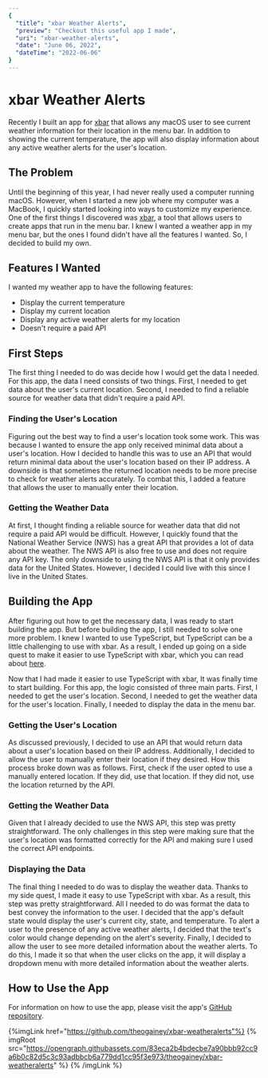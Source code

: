 ```yaml
---
{
  "title": "xbar Weather Alerts",
  "preview": "Checkout this useful app I made",
  "uri": "xbar-weather-alerts",
  "date": "June 06, 2022",
  "dateTime": "2022-06-06"
}
---
```


# xbar Weather Alerts 

Recently I built an app for [xbar](https://xbarapp.com/) that allows any macOS user to see current weather information for their location in the menu bar. In addition to showing the current temperature, the app will also display information about any active weather alerts for the user's location. 

## The Problem

Until the beginning of this year, I had never really used a computer running macOS. However, when I started a new job where my computer was a MacBook, I quickly started looking into ways to customize my experience. One of the first things I discovered was [xbar](https://xbarapp.com/), a tool that allows users to create apps that run in the menu bar. I knew I wanted a weather app in my menu bar, but the ones I found didn't have all the features I wanted. So, I decided to build my own.

## Features I Wanted

I wanted my weather app to have the following features:

* Display the current temperature
* Display my current location
* Display any active weather alerts for my location
* Doesn't require a paid API

## First Steps

The first thing I needed to do was decide how I would get the data I needed. For this app, the data I need consists of two things. First, I needed to get data about the user's current location. Second, I needed to find a reliable source for weather data that didn't require a paid API.

### Finding the User's Location

Figuring out the best way to find a user's location took some work. This was because I wanted to ensure the app only received minimal data about a user's location. How I decided to handle this was to use an API that would return minimal data about the user's location based on their IP address. A downside is that sometimes the returned location needs to be more precise to check for weather alerts accurately. To combat this, I added a feature that allows the user to manually enter their location.

### Getting the Weather Data

At first, I thought finding a reliable source for weather data that did not require a paid API would be difficult. However, I quickly found that the National Weather Service (NWS) has a great API that provides a lot of data about the weather. The NWS API is also free to use and does not require any API key. The only downside to using the NWS API is that it only provides data for the United States. However, I decided I could live with this since I live in the United States.

## Building the App

After figuring out how to get the necessary data, I was ready to start building the app. But before building the app, I still needed to solve one more problem. I knew I wanted to use TypeScript, but TypeScript can be a little challenging to use with xbar. As a result, I ended up going on a side quest to make it easier to use TypeScript with xbar, which you can read about [here](https://theogainey.com/deno-xbar). 

Now that I had made it easier to use TypeScript with xbar, It was finally time to start building. For this app, the logic consisted of three main parts. First, I needed to get the user's location. Second, I needed to get the weather data for the user's location. Finally, I needed to display the data in the menu bar. 

### Getting the User's Location

As discussed previously, I decided to use an API that would return data about a user's location based on their IP address. Additionally, I decided to allow the user to manually enter their location if they desired. How this process broke down was as follows. First, check if the user opted to use a manually entered location. If they did, use that location. If they did not, use the location returned by the API. 

### Getting the Weather Data

Given that I already decided to use the NWS API, this step was pretty straightforward. The only challenges in this step were making sure that the user's location was formatted correctly for the API and making sure I used the correct API endpoints. 

### Displaying the Data

The final thing I needed to do was to display the weather data. Thanks to my side quest, I made it easy to use TypeScript with xbar. As a result, this step was pretty straightforward. All I needed to do was format the data to best convey the information to the user. I decided that the app's default state would display the user's current city, state, and temperature. To alert a user to the presence of any active weather alerts, I decided that the text's color would change depending on the alert's severity. Finally, I decided to allow the user to see more detailed information about the weather alerts. To do this, I made it so that when the user clicks on the app, it will display a dropdown menu with more detailed information about the weather alerts.

## How to Use the App

For information on how to use the app, please visit the app's [GitHub repository](https://github.com/theogainey/xbar-weatheralerts). 

{%imgLink href="https://github.com/theogainey/xbar-weatheralerts"%}
{% imgRoot src="https://opengraph.githubassets.com/83eca2b4bdecbe7a90bbb92cc9a6b0c82d5c3c93adbbcb6a779dd1cc95f3e973/theogainey/xbar-weatheralerts" %}
{% /imgLink %}
